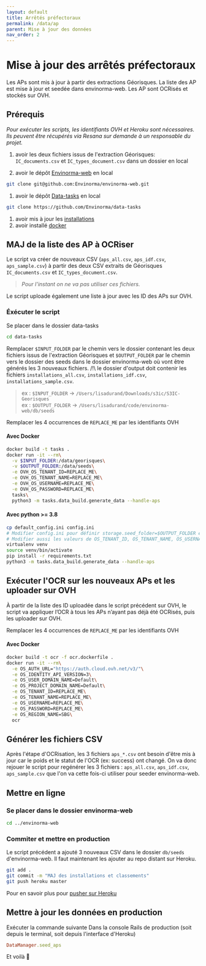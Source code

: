 ```yaml
---
layout: default
title: Arrêtés préfectoraux
permalink: /data/ap
parent: Mise à jour des données
nav_order: 2
---
```


# Mise à jour des arrêtés préfectoraux

Les APs sont mis à jour à partir des extractions Géorisques.
La liste des AP est mise à jour et seedée dans envinorma-web. Les AP sont OCRisés et stockés sur OVH.

## Prérequis

_Pour exécuter les scripts, les identifiants OVH et Heroku sont nécessaires. Ils peuvent être récupérés via Resana sur demande à un responsable du projet._

1. avoir les deux fichiers issus de l'extraction Géorisques: `IC_documents.csv` et `IC_types_document.csv` dans un dossier en local

2. avoir le dépôt [Envinorma-web](https://github.com/Envinorma/envinorma-web) en local

```sh
git clone git@github.com:Envinorma/envinorma-web.git
```

1. avoir le dépôt [Data-tasks](https://github.com/Envinorma/data-tasks) en local

```sh
git clone https://github.com/Envinorma/data-tasks
```

1. avoir mis à jour les [installations](http://localhost:4000/data/classements)
1. avoir installé [docker](https://docs.docker.com/get-docker/)

## MAJ de la liste des AP à OCRiser

Le script va créer de nouveaux CSV (`aps_all.csv`, `aps_idf.csv`, `aps_sample.csv`) à partir des deux CSV extraits de Géorisques `IC_documents.csv` et `IC_types_document.csv`.

> _Pour l'instant on ne va pas utiliser ces fichiers._

Le script uploade également une liste à jour avec les ID des APs sur OVH.

### Éxécuter le script

Se placer dans le dossier data-tasks

```sh
cd data-tasks
```

Remplacer `$INPUT_FOLDER` par le chemin vers le dossier contenant les deux fichiers issus de l'extraction Géorisques et `$OUTPUT_FOLDER` par le chemin vers le dossier des seeds dans le dossier envinorma-web où vont être générés les 3 nouveaux fichiers.
/!\ le dossier d'output doit contenir les fichiers `installations_all.csv`, `installations_idf.csv`, `installations_sample.csv`.

> ex : `$INPUT_FOLDER` -> `/Users/lisadurand/Downloads/s3ic/S3IC-Georisques`\
> ex : `$OUTPUT_FOLDER` -> `/Users/lisadurand/code/envinorma-web/db/seeds`

Remplacer les 4 occurrences de `REPLACE_ME` par les identifiants OVH

#### Avec Docker

```sh
docker build -t tasks .
docker run -it --rm\
  -v $INPUT_FOLDER:/data/georisques\
  -v $OUTPUT_FOLDER:/data/seeds\
  -e OVH_OS_TENANT_ID=REPLACE_ME\
  -e OVH_OS_TENANT_NAME=REPLACE_ME\
  -e OVH_OS_USERNAME=REPLACE_ME\
  -e OVH_OS_PASSWORD=REPLACE_ME\
  tasks\
  python3 -m tasks.data_build.generate_data --handle-aps
```

#### Avec python >= 3.8

```sh
cp default_config.ini config.ini
# Modifier config.ini pour définir storage.seed_folder=$OUTPUT_FOLDER et storage.georisques_data_folder=$INPUT_FOLDER
# Modifier aussi les valeurs de OS_TENANT_ID, OS_TENANT_NAME, OS_USERNAME, OS_PASSWORD avec les identifiants OVH
virtualenv venv
source venv/bin/activate
pip install -r requirements.txt
python3 -m tasks.data_build.generate_data --handle-aps
```

## Exécuter l'OCR sur les nouveaux APs et les uploader sur OVH

À partir de la liste des ID uploadée dans le script précédent sur OVH, le script va appliquer l’OCR à tous les APs n’ayant pas déjà été OCRisés, puis les uploader sur OVH.

Remplacer les 4 occurrences de `REPLACE_ME` par les identifiants OVH

#### Avec Docker

```sh
docker build -t ocr -f ocr.dockerfile .
docker run -it --rm\
  -e OS_AUTH_URL="https://auth.cloud.ovh.net/v3/"\
  -e OS_IDENTITY_API_VERSION=3\
  -e OS_USER_DOMAIN_NAME=Default\
  -e OS_PROJECT_DOMAIN_NAME=Default\
  -e OS_TENANT_ID=REPLACE_ME\
  -e OS_TENANT_NAME=REPLACE_ME\
  -e OS_USERNAME=REPLACE_ME\
  -e OS_PASSWORD=REPLACE_ME\
  -e OS_REGION_NAME=SBG\
  ocr
```

## Générer les fichiers CSV

Après l'étape d'OCRisation, les 3 fichiers `aps_*.csv` ont besoin d'être mis à jour car le poids et le statut de l'OCR (ex: success) ont changé.
On va donc rejouer le script pour regénérer les 3 fichiers : `aps_all.csv`, `aps_idf.csv`, `aps_sample.csv` que l'on va cette fois-ci utiliser pour seeder envinorma-web.

## Mettre en ligne

### Se placer dans le dossier envinorma-web

```sh
cd ../envinorma-web
```

### Commiter et mettre en production

Le script précédent a ajouté 3 nouveaux CSV dans le dossier `db/seeds` d'envinorma-web.
Il faut maintenant les ajouter au repo distant sur Heroku.

```sh
git add .
git commit -m "MAJ des installations et classements"
git push heroku master
```

Pour en savoir plus pour [pusher sur Heroku](https://github.com/Envinorma/envinorma-web/#d%C3%A9ployer-sur-heroku)

## Mettre à jour les données en production

Exécuter la commande suivante Dans la console Rails de production (soit depuis le terminal, soit depuis l'interface d'Heroku)

```ruby
DataManager.seed_aps
```

Et voilà 🎉
